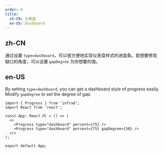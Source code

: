 ```yaml
---
order: 8
title:
  zh-CN: 仪表盘
  en-US: Dashboard
---
```


## zh-CN

通过设置 `type=dashboard`，可以很方便地实现仪表盘样式的进度条。若想要修改缺口的角度，可以设置 `gapDegree` 为你想要的值。

## en-US

By setting `type=dashboard`, you can get a dashboard style of progress easily. Modify `gapDegree` to set the degree of gap.

```tsx
import { Progress } from 'infrad';
import React from 'react';

const App: React.FC = () => (
  <>
    <Progress type="dashboard" percent={75} />
    <Progress type="dashboard" percent={75} gapDegree={30} />
  </>
);

export default App;
```
